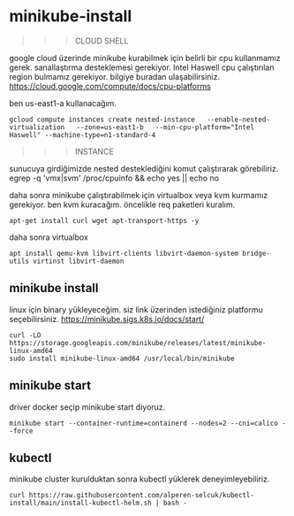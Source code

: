 # minikube-install

>>> CLOUD SHELL 

google cloud üzerinde minikube kurabilmek için belirli bir cpu kullanmamız gerek. sanallaştırma desteklemesi gerekiyor.  Intel Haswell cpu çalıştırılan region bulmamız gerekiyor. bilgiye buradan ulaşabilirsiniz. https://cloud.google.com/compute/docs/cpu-platforms

ben us-east1-a kullanacağım.

```
gcloud compute instances create nested-instance   --enable-nested-virtualization   --zone=us-east1-b   --min-cpu-platform="Intel Haswell" --machine-type=n1-standard-4
```


>>> INSTANCE 

sunucuya girdiğimizde nested desteklediğini komut çalıştırarak görebiliriz.  egrep -q 'vmx|svm' /proc/cpuinfo && echo yes || echo no

daha sonra minikube çalıştırabilmek için virtualbox veya kvm kurmamız gerekiyor. ben kvm kuracağım. öncelikle req paketleri kuralım.

```
apt-get install curl wget apt-transport-https -y
```

daha sonra virtualbox

```
apt install qemu-kvm libvirt-clients libvirt-daemon-system bridge-utils virtinst libvirt-daemon
```

## minikube install

linux için binary yükleyeceğim. siz link üzerinden istediğiniz platformu seçebilirsiniz. https://minikube.sigs.k8s.io/docs/start/

```
curl -LO https://storage.googleapis.com/minikube/releases/latest/minikube-linux-amd64
sudo install minikube-linux-amd64 /usr/local/bin/minikube
```

## minikube start

driver docker seçip minikube start diyoruz.

```
minikube start --container-runtime=containerd --nodes=2 --cni=calico --force
```

## kubectl

minikube cluster kurulduktan sonra kubectl yüklerek deneyimleyebiliriz.

```
curl https://raw.githubusercontent.com/alperen-selcuk/kubectl-install/main/install-kubectl-helm.sh | bash -
```




